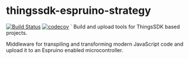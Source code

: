 # thingssdk-espruino-strategy

[![Build Status](https://travis-ci.org/thingsSDK/thingssdk-espruino-strategy.svg?branch=master)](https://travis-ci.org/thingsSDK/thingssdk-espruino-strategy) 
[![codecov](https://codecov.io/gh/thingsSDK/thingssdk-espruino-strategy/branch/master/graph/badge.svg)](https://codecov.io/gh/thingsSDK/thingssdk-espruino-strategy)
`
Build and upload tools for ThingsSDK based projects.

Middleware for transpiling and transforming modern JavaScript code and upload it to an Espruino enabled microcontroller.
